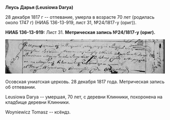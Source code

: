 **Леусь Дарья (Leusiowa Darya)**

28 декабря 1817 г -- отпевание, умерла в возрасте 70 лет (родилась около
1747 г) (НИАБ 136-13-919, лист 31, №24/1817-у (ориг)).

**НИАБ 136-13-919:** Лист 31. **Метрическая запись №24/1817-у (ориг).**

![](./media/eae040d6a700b87baddde65c6e5ef9c480e96c91.png)

Осовская униатская церковь. 28 декабря 1817 года. Метрическая запись об
отпевании.

Leusiowa Darya -- умершая, 70 лет, с деревни Клинники, похоронена на
кладбище деревни Клинники.

Woyniewicz Tomasz -- ксёндз.
